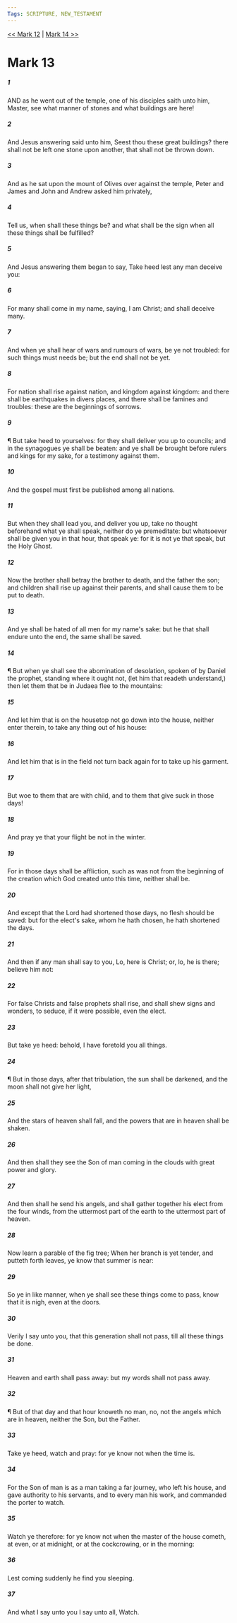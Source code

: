 ```yaml
---
Tags: SCRIPTURE, NEW_TESTAMENT
---
```


[<< Mark 12](NEW_TESTAMENT/02_Mark/Mark_12.md) | [Mark 14 >>](NEW_TESTAMENT/02_Mark/Mark_14.md)

# Mark 13

##### 1

AND as he went out of the temple, one of his disciples saith unto him, Master, see what manner of stones and what buildings are here!

##### 2

And Jesus answering said unto him, Seest thou these great buildings? there shall not be left one stone upon another, that shall not be thrown down.

##### 3

And as he sat upon the mount of Olives over against the temple, Peter and James and John and Andrew asked him privately,

##### 4

Tell us, when shall these things be? and what shall be the sign when all these things shall be fulfilled?

##### 5

And Jesus answering them began to say, Take heed lest any man deceive you:

##### 6

For many shall come in my name, saying, I am Christ; and shall deceive many.

##### 7

And when ye shall hear of wars and rumours of wars, be ye not troubled: for such things must needs be; but the end shall not be yet.

##### 8

For nation shall rise against nation, and kingdom against kingdom: and there shall be earthquakes in divers places, and there shall be famines and troubles: these are the beginnings of sorrows.

##### 9

¶ But take heed to yourselves: for they shall deliver you up to councils; and in the synagogues ye shall be beaten: and ye shall be brought before rulers and kings for my sake, for a testimony against them.

##### 10

And the gospel must first be published among all nations.

##### 11

But when they shall lead you, and deliver you up, take no thought beforehand what ye shall speak, neither do ye premeditate: but whatsoever shall be given you in that hour, that speak ye: for it is not ye that speak, but the Holy Ghost.

##### 12

Now the brother shall betray the brother to death, and the father the son; and children shall rise up against their parents, and shall cause them to be put to death.

##### 13

And ye shall be hated of all men for my name's sake: but he that shall endure unto the end, the same shall be saved.

##### 14

¶ But when ye shall see the abomination of desolation, spoken of by Daniel the prophet, standing where it ought not, (let him that readeth understand,) then let them that be in Judaea flee to the mountains:

##### 15

And let him that is on the housetop not go down into the house, neither enter therein, to take any thing out of his house:

##### 16

And let him that is in the field not turn back again for to take up his garment.

##### 17

But woe to them that are with child, and to them that give suck in those days!

##### 18

And pray ye that your flight be not in the winter.

##### 19

For in those days shall be affliction, such as was not from the beginning of the creation which God created unto this time, neither shall be.

##### 20

And except that the Lord had shortened those days, no flesh should be saved: but for the elect's sake, whom he hath chosen, he hath shortened the days.

##### 21

And then if any man shall say to you, Lo, here is Christ; or, lo, he is there; believe him not:

##### 22

For false Christs and false prophets shall rise, and shall shew signs and wonders, to seduce, if it were possible, even the elect.

##### 23

But take ye heed: behold, I have foretold you all things.

##### 24

¶ But in those days, after that tribulation, the sun shall be darkened, and the moon shall not give her light,

##### 25

And the stars of heaven shall fall, and the powers that are in heaven shall be shaken.

##### 26

And then shall they see the Son of man coming in the clouds with great power and glory.

##### 27

And then shall he send his angels, and shall gather together his elect from the four winds, from the uttermost part of the earth to the uttermost part of heaven.

##### 28

Now learn a parable of the fig tree; When her branch is yet tender, and putteth forth leaves, ye know that summer is near:

##### 29

So ye in like manner, when ye shall see these things come to pass, know that it is nigh, even at the doors.

##### 30

Verily I say unto you, that this generation shall not pass, till all these things be done.

##### 31

Heaven and earth shall pass away: but my words shall not pass away.

##### 32

¶ But of that day and that hour knoweth no man, no, not the angels which are in heaven, neither the Son, but the Father.

##### 33

Take ye heed, watch and pray: for ye know not when the time is.

##### 34

For the Son of man is as a man taking a far journey, who left his house, and gave authority to his servants, and to every man his work, and commanded the porter to watch.

##### 35

Watch ye therefore: for ye know not when the master of the house cometh, at even, or at midnight, or at the cockcrowing, or in the morning:

##### 36

Lest coming suddenly he find you sleeping.

##### 37

And what I say unto you I say unto all, Watch.
